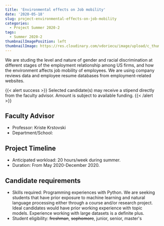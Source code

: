 ```yaml
---
title: 'Environmental effects on Job mobility'
date: '2020-05-18'
slug: project-environmental-effects-on-job-mobility
categories:
  - Project Summer 2020-2
tags:
  - Summer 2020-2
thumbnailImagePosition: left
thumbnailImage: https://res.cloudinary.com/vdoriecu/image/upload/c_thumb,w_200,g_face/v1579110178/construction_c6dqbd.png
---
```

We are studing the level and nature of gender and racial discrimination at different stages of the employment relationship among US firms, and how the environment affects job mobility of employees. We are using company reviews data and employee resume databases from employment-related websites.

<!--more-->

{{< alert success >}}
Selected candidate(s) may receive a stipend directly from the faculty advisor. Amount is subject to available funding.
{{< /alert >}}

## Faculty Advisor
+ Professor: Kriste Krstovski
+ Department/School: 

## Project Timeline
+ Anticipated workload: 20 hours/week during summer.
+ Duration: From May 2020-December 2020.

## Candidate requirements
+ Skills required: Programming experiences with Python. We are seeking students that have prior exposure to machine learning and natural language processing either through a course and/or research project. Ideal candidates would have prior working experience with topic models. Experience working with large datasets is a definite plus.
+ Student eligibility: ~~freshman~~, ~~sophomore~~, junior, senior, master's

